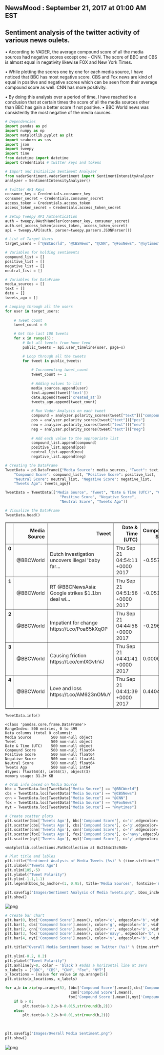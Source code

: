 
## NewsMood : September 21, 2017 at 01:00 AM  EST
## Sentiment analysis of the twitter activity of various news oulets.
•	According to VADER, the average compound score of all the media sources had negative scores except one -  CNN. The score of BBC and CBS is almost equal in negativity likewise FOX and New York Times.

•	While plotting the scores one by one for each media source, I have noticed that BBC has most negative score. CBS and Fox news are kind of equal in positive and negative scores which can be seen from their average compound score as well. CNN has more positivity.

•	By doing this analysis over a period of time, I have reached to a conclusion that at certain times the score of all the media sources other than BBC has gain a better score if not positive. •	BBC World news was consistently the most negative of the media sources.




```python
# Dependencies
import pandas as pd
import numpy as np
import matplotlib.pyplot as plt
import seaborn as sns
import json
import tweepy
import time
from datetime import datetime
import Credentials # twitter keys and tokens
```


```python
# Import and Initialize Sentiment Analyzer
from vaderSentiment.vaderSentiment import SentimentIntensityAnalyzer
analyzer = SentimentIntensityAnalyzer()
```


```python
# Twitter API Keys
consumer_key = Credentials.consumer_key
consumer_secret = Credentials.consumer_secret
access_token = Credentials.access_token
access_token_secret = Credentials.access_token_secret
```


```python
# Setup Tweepy API Authentication
auth = tweepy.OAuthHandler(consumer_key, consumer_secret)
auth.set_access_token(access_token, access_token_secret)
api = tweepy.API(auth, parser=tweepy.parsers.JSONParser())
```


```python
# List of Target Users
target_users = ["@BBCWorld", "@CBSNews", "@CNN", "@FoxNews", "@nytimes"]
```


```python
# Variables for holding sentiments
compound_list = []
positive_list = []
negative_list = []
neutral_list = []

# Variables for DataFrame
media_sources = []
text = []
date = []
tweets_ago = []
```


```python
# Looping through all the users
for user in target_users:
    
    # Tweet count
    tweet_count = 0

    # Get the last 100 tweets
    for x in range(5):
        # Get all tweets from home feed
        public_tweets = api.user_timeline(user, page=x)

        # Loop through all the tweets
        for tweet in public_tweets:
        
            # Incrementing tweet_count
            tweet_count += 1
    
            # Adding values to list
            media_sources.append(user)
            text.append(tweet['text'])
            date.append(tweet['created_at'])
            tweets_ago.append(tweet_count)
    
            # Run Vader Analysis on each tweet
            compound = analyzer.polarity_scores(tweet["text"])["compound"]
            pos = analyzer.polarity_scores(tweet["text"])["pos"]
            neu = analyzer.polarity_scores(tweet["text"])["neu"]
            neg = analyzer.polarity_scores(tweet["text"])["neg"]
            
            # Add each value to the appropriate list
            compound_list.append(compound)
            positive_list.append(pos)
            neutral_list.append(neu)
            negative_list.append(neg)  
```


```python
# Creating the DataFrame
TweetData = pd.DataFrame({"Media Source": media_sources, "Tweet": text, "Date & Time (UTC)": date,
    "Compound Score": compound_list, "Positive Score": positive_list,
    "Neutral Score": neutral_list, "Negative Score": negative_list,
    "Tweets Ago": tweets_ago})

TweetData = TweetData[["Media Source", "Tweet", "Date & Time (UTC)", "Compound Score",
                         "Positive Score", "Negative Score",
                         "Neutral Score", "Tweets Ago"]]

# Visualize the DataFrame
TweetData.head()
```




<div>
<style>
    .dataframe thead tr:only-child th {
        text-align: right;
    }

    .dataframe thead th {
        text-align: left;
    }

    .dataframe tbody tr th {
        vertical-align: top;
    }
</style>
<table border="1" class="dataframe">
  <thead>
    <tr style="text-align: right;">
      <th></th>
      <th>Media Source</th>
      <th>Tweet</th>
      <th>Date &amp; Time (UTC)</th>
      <th>Compound Score</th>
      <th>Positive Score</th>
      <th>Negative Score</th>
      <th>Neutral Score</th>
      <th>Tweets Ago</th>
    </tr>
  </thead>
  <tbody>
    <tr>
      <th>0</th>
      <td>@BBCWorld</td>
      <td>Dutch investigation uncovers illegal 'baby far...</td>
      <td>Thu Sep 21 04:54:11 +0000 2017</td>
      <td>-0.5574</td>
      <td>0.000</td>
      <td>0.217</td>
      <td>0.783</td>
      <td>1</td>
    </tr>
    <tr>
      <th>1</th>
      <td>@BBCWorld</td>
      <td>RT @BBCNewsAsia: Google strikes $1.1bn deal wi...</td>
      <td>Thu Sep 21 04:51:56 +0000 2017</td>
      <td>-0.0516</td>
      <td>0.129</td>
      <td>0.140</td>
      <td>0.730</td>
      <td>2</td>
    </tr>
    <tr>
      <th>2</th>
      <td>@BBCWorld</td>
      <td>Impatient for change https://t.co/Poa65kXqOP</td>
      <td>Thu Sep 21 04:44:58 +0000 2017</td>
      <td>-0.2960</td>
      <td>0.000</td>
      <td>0.423</td>
      <td>0.577</td>
      <td>3</td>
    </tr>
    <tr>
      <th>3</th>
      <td>@BBCWorld</td>
      <td>Causing friction https://t.co/cmIXGvtrVJ</td>
      <td>Thu Sep 21 04:41:41 +0000 2017</td>
      <td>0.0000</td>
      <td>0.000</td>
      <td>0.000</td>
      <td>1.000</td>
      <td>4</td>
    </tr>
    <tr>
      <th>4</th>
      <td>@BBCWorld</td>
      <td>Love and loss https://t.co/AM623nOMuY</td>
      <td>Thu Sep 21 04:41:39 +0000 2017</td>
      <td>0.4404</td>
      <td>0.494</td>
      <td>0.271</td>
      <td>0.235</td>
      <td>5</td>
    </tr>
  </tbody>
</table>
</div>




```python
TweetData.info()
```

    <class 'pandas.core.frame.DataFrame'>
    RangeIndex: 500 entries, 0 to 499
    Data columns (total 8 columns):
    Media Source         500 non-null object
    Tweet                500 non-null object
    Date & Time (UTC)    500 non-null object
    Compound Score       500 non-null float64
    Positive Score       500 non-null float64
    Negative Score       500 non-null float64
    Neutral Score        500 non-null float64
    Tweets Ago           500 non-null int64
    dtypes: float64(4), int64(1), object(3)
    memory usage: 31.3+ KB
    


```python
# Grab info based on Media Source 
bbc = TweetData.loc[TweetData["Media Source"] == "@BBCWorld"]
cbs = TweetData.loc[TweetData["Media Source"] == "@CBSNews"]
cnn = TweetData.loc[TweetData["Media Source"] == "@CNN"]
fox = TweetData.loc[TweetData["Media Source"] == "@FoxNews"]
nyt = TweetData.loc[TweetData["Media Source"] == "@nytimes"]
```


```python
# Create scatter plots
plt.scatter(bbc['Tweets Ago'], bbc['Compound Score'], c='c',edgecolor='b', s=200, alpha=0.95, label='BBC')
plt.scatter(cbs['Tweets Ago'], cbs['Compound Score'], c='g',edgecolor='b', s=200, alpha=0.95, label='CBS')
plt.scatter(cnn['Tweets Ago'], cnn['Compound Score'], c='r',edgecolor='b', s=200, alpha=0.95, label='CNN')
plt.scatter(fox['Tweets Ago'], fox['Compound Score'], c='navy',edgecolor='b', s=200, alpha=0.95, label='Fox')
plt.scatter(nyt['Tweets Ago'], nyt['Compound Score'], c='y',edgecolor='b', s=200, alpha=0.95, label='New York Times')
```




    <matplotlib.collections.PathCollection at 0x2164c15c940>




```python
# Plot title and lables
plt.title("Sentiment Analysis of Media Tweets (%s)" % (time.strftime("%m/%d/%Y")))
plt.xlabel("Tweets Ago")
plt.xlim(105,-5)
plt.ylabel("Tweet Polarity")
plt.ylim(-1.1,1.1)
plt.legend(bbox_to_anchor=(1, 0.95), title='Media Sources', fontsize='medium')

plt.savefig("Images/Sentiment Analysis of Media Tweets.png", bbox_inches="tight")
plt.show()
```


![png](output_12_0.png)



```python
# Create bar chart
plt.bar(0, bbc['Compound Score'].mean(), color='c', edgecolor='b', width=1)
plt.bar(1, cbs['Compound Score'].mean(), color='g', edgecolor='b', width=1)
plt.bar(2, cnn['Compound Score'].mean(), color='r', edgecolor='b', width=1)
plt.bar(3, fox['Compound Score'].mean(), color='navy', edgecolor='b', width=1)
plt.bar(4, nyt['Compound Score'].mean(), color='y', edgecolor='b', width=1)

plt.title("Overall Media Sentiment based on Twitter (%s)" % (time.strftime("%m/%d/%Y")),
                                                                           fontdict = {'fontsize': 12, 'fontweight': 'bold'})
plt.ylim(-0.2, 0.2)
plt.ylabel("Tweet Polarity")
plt.axhline(y=0, color = 'black') #adds a horizontal line at zero
x_labels = ["BBC", "CBS", "CNN", "Fox", "NYT"]
x_locations = [value for value in np.arange(5)]
plt.xticks(x_locations, x_labels)

for a,b in zip(np.arange(5), [bbc['Compound Score'].mean(),cbs['Compound Score'].mean(), 
                              cnn['Compound Score'].mean(),
                             fox['Compound Score'].mean(),nyt['Compound Score'].mean()]):
    if b > 0:
        plt.text(a-0.2,b-b-0.015,str(round(b,2)))
    else:
        plt.text(a-0.2,b-b+0.01,str(round(b,2)))             
        
        
  
plt.savefig("Images/Overall Media Sentiment.png")
plt.show()
```


![png](output_13_0.png)



```python

```

